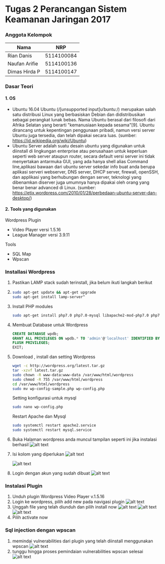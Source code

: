 # Tugas 2 Perancangan Sistem Keamanan Jaringan 2017

### Anggota Kelompok

|Nama      |NRP    |
|---|---|
Rian Danis  | 5114100084
Naufan Arifie | 5114100136
Dimas Hirda P | 5114100147

### Dasar Teori
#### 1. OS
  * Ubuntu 16.04
  Ubuntu (/[unsupported input]ʊˈbʊntuː/) merupakan salah satu distribusi Linux yang berbasiskan Debian dan didistribusikan sebagai        perangkat lunak bebas. Nama Ubuntu berasal dari filosofi dari Afrika Selatan yang berarti "kemanusiaan kepada sesama"[9]. Ubuntu dirancang untuk kepentingan penggunaan pribadi, namun versi server Ubuntu juga tersedia, dan telah dipakai secara luas.
    (sumber: https://id.wikipedia.org/wiki/Ubuntu)
  * Ubuntu Server
  adalah suatu desain ubuntu yang digunakan untuk diinstall di lingkungan enterprise atau perusahaan untuk keperluan seperti web server ataupun router, secara default versi server ini tidak menyertakan antarmuka GUI, yang ada hanya shell alias Command line,aplikasi bawaan dari ubuntu server sekedar info buat anda berupa aplikasi serveri webserver, DNS server, DHCP server, firewall, openSSH, dan applikasi yang berhubungan dengan server, teknologi yang dibenamkan diserver juga umumnya hanya dipakai oleh orang yang benar benar advanced di Linux. (sumber: https://etix.wordpress.com/2010/01/28/perbedaan-ubuntu-server-dan-desktop/)

#### 2. Tools yang digunakan
 Wordpress Plugin
 * Video Player versi 1.5.16
 * League Manager versi 3.9.11
 
 Tools
 * SQL Map
 * Wpscan
 
### Installasi Wordpress
 1. Pastikan LAMP stack sudah terinstall, jika belum ikuti langkah berikut
 2. 
    ```bash
    sudo apt-get update && apt-get upgrade
    sudo apt-get install lamp-server^
    ```
 3. Install PHP modules
    ```bash
    sudo apt-get install php7.0 php7.0-mysql libapache2-mod-php7.0 php7.0-cli php7.0-cgi php7.0-gd 
    ```
 4. Membuat Database untuk Wordpress
    ```sql
    CREATE DATABASE wpdb;
    GRANT ALL PRIVILEGES ON wpdb.* TO 'admin'@'localhost' IDENTIFIED BY 'tes';
    FLUSH PRIVILEGES;
    EXIT;
    ```
 5. Download , install dan setting Wordpress
    ```bash
    wget -c http://wordpress.org/latest.tar.gz
    tar -xzvf latest.tar.gz
    sudo chown -R www-data:www-data /var/www/html/wordpress
    sudo chmod -R 755 /var/www/html/wordpress
    cd /var/www/html/wordpress
    sudo mv wp-config-sample.php wp-config.php
    ```
    Setting konfigurasi untuk mysql
    ```bash
    sudo nano wp-config.php
    ```
    Restart Apache dan Mysql
    ```bash
    sudo systemctl restart apache2.service
    sudo systemctl restart mysql.service
    ```
 6. Buka Halaman wordpress anda muncul tampilan seperti ini jika instalasi berhasil
    ![alt text](https://github.com/dimashirda/PKSJ-1/blob/master/PKSJ/Tugas%202/install1.png)
 7. Isi kolom yang diperlukan
    ![alt text](https://github.com/dimashirda/PKSJ-1/blob/master/PKSJ/Tugas%202/install2.png)
    
    ![alt text](https://github.com/dimashirda/PKSJ-1/blob/master/PKSJ/Tugas%202/install3.png)
    
 8. Login dengan akun yang sudah dibuat
    ![alt text](https://github.com/dimashirda/PKSJ-1/blob/master/PKSJ/Tugas%202/login1.png)
    
### Instalasi Plugin
 1. Unduh plugin Wordpress Video Player v.1.5.16
 2. Login ke wordpress, pilih add new pada navigasi plugin
    ![alt text](https://github.com/dimashirda/PKSJ-1/blob/master/PKSJ/Tugas%202/add1.png)
 3. Unggah file yang telah diunduh dan pilih install now
    ![alt text](https://github.com/dimashirda/PKSJ-1/blob/master/PKSJ/Tugas%202/add2.png)
    ![alt text](https://github.com/dimashirda/PKSJ-1/blob/master/PKSJ/Tugas%202/add3.png)
    ![alt text](https://github.com/dimashirda/PKSJ-1/blob/master/PKSJ/Tugas%202/add4.png)
 4. Pilih activate now
 
### Sql injection dengan wpscan
1. memindai vulnerabilities dari plugin yang telah diinstall menggunakan wpscan
   ![alt text](https://github.com/dimashirda/PKSJ-1/blob/master/PKSJ/Tugas%202/wpscan1.png)
2. tunggu hingga proses pemindaian vulnerabilities wpscan selesai
   ![alt text](https://github.com/dimashirda/PKSJ-1/blob/master/PKSJ/Tugas%202/wpscan2.png)
 
